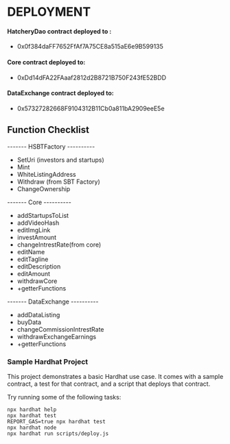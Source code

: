 #  DEPLOYMENT
#### HatcheryDao contract deployed to : 
- 0x0f384daFF7652FfAf7A75CE8a515aE6e9B599135
#### Core contract deployed to: 
- 0xDd14dFA22FAaaf2812d2B8721B750F243fE52BDD
#### DataExchange contract deployed to:
- 0x57327282668F9104312B11Cb0a811bA2909eeE5e


## Function Checklist
------- HSBTFactory ----------
- SetUri (investors and startups)
- Mint 
- WhiteListingAddress 
- Withdraw (from SBT Factory)
- ChangeOwnership

------- Core ----------
- addStartupsToList
- addVideoHash
- editImgLink
- investAmount
- changeIntrestRate(from core)
- editName
- editTagline
- editDescription
- editAmount
- withdrawCore
- +getterFunctions

------- DataExchange ----------
- addDataListing
- buyData
- changeCommissionIntrestRate
- withdrawExchangeEarnings
- +getterFunctions

### Sample Hardhat Project

This project demonstrates a basic Hardhat use case. It comes with a sample contract, a test for that contract, and a script that deploys that contract.

Try running some of the following tasks:

```shell
npx hardhat help
npx hardhat test
REPORT_GAS=true npx hardhat test
npx hardhat node
npx hardhat run scripts/deploy.js
```